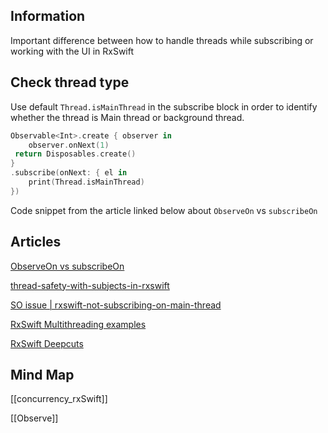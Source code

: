 
## Information

Important difference between how to handle threads while subscribing or working with the UI in RxSwift


## Check thread type

Use default `Thread.isMainThread` in the subscribe block in order to identify whether the thread is Main thread or background thread.

```swift
Observable<Int>.create { observer in
    observer.onNext(1)
 return Disposables.create()
}
.subscribe(onNext: { el in
    print(Thread.isMainThread)
})
```
Code snippet from the article linked below about `ObserveOn` vs `subscribeOn`

## Articles

[ObserveOn vs subscribeOn](http://rx-marin.com/post/observeon-vs-subscribeon/)

[thread-safety-with-subjects-in-rxswift](https://swiftsimplified.medium.com/thread-safety-with-subjects-in-rxswift-2543495aa35e)

[SO issue | rxswift-not-subscribing-on-main-thread](https://stackoverflow.com/questions/58355951/rxswift-not-subscribing-on-main-thread)

[RxSwift Multithreading examples](https://www.thedroidsonroids.com/blog/rxswift-examples-4-multithreading)

[RxSwift Deepcuts](https://academy.realm.io/posts/krzysztof-siejkowski-mobilization-2017-rxswift-deep-cuts/)

## Mind Map

[[concurrency_rxSwift]]

[[Observe]]

